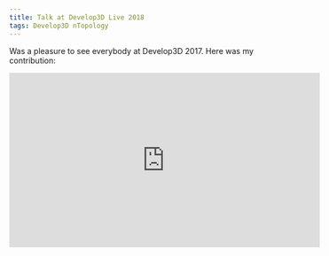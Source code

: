 ```yaml
---
title: Talk at Develop3D Live 2018
tags: Develop3D nTopology
---
```


Was a pleasure to see everybody at Develop3D 2017.  Here was my contribution:

<iframe width="560" height="315" src="https://www.youtube.com/embed/lKP3Nv1FEsI" title="YouTube video player" frameborder="0" allow="accelerometer; autoplay; clipboard-write; encrypted-media; gyroscope; picture-in-picture; web-share" allowfullscreen></iframe>
